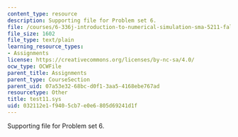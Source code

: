 ```yaml
---
content_type: resource
description: Supporting file for Problem set 6.
file: /courses/6-336j-introduction-to-numerical-simulation-sma-5211-fall-2003/032112e1f9405cb7e0e6805d69241d1f_test11.sys
file_size: 1602
file_type: text/plain
learning_resource_types:
- Assignments
license: https://creativecommons.org/licenses/by-nc-sa/4.0/
ocw_type: OCWFile
parent_title: Assignments
parent_type: CourseSection
parent_uid: 07a53e32-68bc-d0f1-3aa5-4168ebe767ad
resourcetype: Other
title: test11.sys
uid: 032112e1-f940-5cb7-e0e6-805d69241d1f
---
```

Supporting file for Problem set 6.